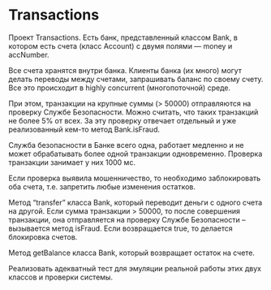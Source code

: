 # Transactions
Проект Transactions. Есть банк, представленный классом Bank, в котором есть счета (класс Account) с двумя полями — money и accNumber.

Все счета хранятся внутри банка. Клиенты банка (их много) могут делать переводы между счетами, запрашивать баланс по своему счету. Все это происходит в highly concurrent (многопоточной) среде.

При этом, транзакции на крупные суммы (> 50000) отправляются на проверку Службе Безопасности. Можно считать, что таких транзакций не более 5% от всех. За эту проверку отвечает отдельный и уже реализованный кем-то метод Bank.isFraud.

Служба безопасности в Банке всего одна, работает медленно и не может обрабатывать более одной транзакции одновременно. Проверка транзакции занимает у них 1000 мс.

Если проверка выявила мошенничество, то необходимо заблокировать оба счета, т.е. запретить любые изменения остатков.

Метод “transfer” класса Bank, который переводит деньги с одного счета на другой. Если сумма транзакции > 50000, то после совершения транзакции, она отправляется на проверку Службе Безопасности – вызывается метод isFraud. Если возвращается true, то делается блокировка счетов.

Метод getBalance класса Bank, который возвращает остаток на счете.

Реализовать адекватный тест для эмуляции реальной работы этих двух классов и проверки системы.

